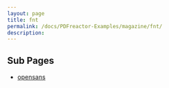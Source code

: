 ```yaml
---
layout: page
title: fnt
permalink: /docs/PDFreactor-Examples/magazine/fnt/
description: 
---
```


## Sub Pages
* [opensans](/compare.html2pdf.tools/docs/PDFreactor-Examples/magazine/fnt/opensans/)



